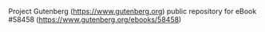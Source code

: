 Project Gutenberg (https://www.gutenberg.org) public repository for eBook #58458 (https://www.gutenberg.org/ebooks/58458)
